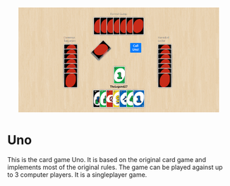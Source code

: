 <h1 align="center">
  <a href="https://www.unorules.com/">
  <img width="455" src="https://github.com/compscilauren/uno/blob/master/uno_cover.png" alt="Uno"></a>
</h1>

# Uno

This is the card game Uno. It is based on the original card game and implements most of the original rules. The game can be played against up to 3 computer players. It is a singleplayer game.
